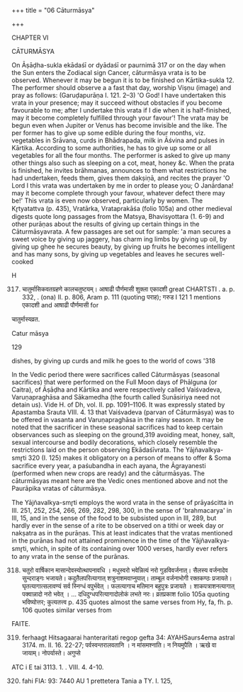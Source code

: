 +++
title = "06 Cāturmāsya"

+++

CHAPTER VI 

CĀTURMĀSYA 

On Āṣāḍha-sukla ekādaśī or dyādaśī or paurnimā 317 or on the day when the Sun enters the Zodiacal sign Cancer, cāturmāsya vrata is to be observed. Whenever it may be begun it is to be finished on Kārtika-sukla 12. The performer should observe a a fast that day, worship Viṣṇu (image) and pray as follows: (Garuḍapurāṇa I. 121. 2–3) 'O God! I have undertaken this vrata in your presence; may it succeed without obstacles if you become favourable to me; after I undertake this vrata if I die when it is half-finished, may it become completely fulfilled through your favour'! The vrata may be begun even when Jupiter or Venus has become invisible and the like. The per former has to give up some edible during the four months, viz. vegetables in Srāvana, curds in Bhādrapada, milk in Āśvina and pulses in Kārtika. According to some authorities, he has to give up some or all vegetables for all the four months. The performer is asked to give up many other things also such as sleeping on a cot, meat, honey &c. When the prata is finished, he invites brāhmanas, announces to them what restrictions he had undertaken, feeds them, gives them dakṣiṇā, and recites the prayer 'O Lord I this vrata was undertaken by me in order to please you; O Janārdana! may it become complete through your favour, whatever defect there may be!' This vrata is even now observed, particularly by women. The Kr̥tyatattva (p. 435), Vratārka, Vrataprakāśa (folio 105a) and other medieval digests quote long passages from the Matsya, Bhavisyottara (1. 6-9) and other purāṇas about the results of giving up certain things in the Cāturmāsyavrata. A few passages are set out for sample: 'a man secures a sweet voice by giving up jaggery, has charm ing limbs by giving up oil, by giving up ghee he secures beauty, by giving up fruits he becomes intelligent and has many sons, by giving up vegetables and leaves he secures well-cooked 



H 

317. चातुर्मासिकवतग्रहणे कालचतुष्टयम्। आषाढी पौर्णमासी शुक्ला एकादशी great CHARTSTI . a. p. 332, . (ona) II. p. 806, Aram p. 111 (quoting पराह); गरुड I 121 1 mentions एकादशी and आषाढी पौर्णमासी for 

चातुर्मास्यव्रत. 

Catur māsya 

129 

dishes, by giving up curds and milk he goes to the world of cows '318 

In the Vedic period there were sacrifices called Cāturmāsyas (seasonal sacrifices) that were performed on the Full Moon days of Phālguna (or Caitra), of Āṣāḍha and Kārtika and were respectively called Vaiśvadeva, Varuṇapraghāsa and Sākamedha (the fourth called Sunāsiriya need not detain us). Vide H. of Dh, vol. II. pp. 1091–1106. It was expressly stated by Apastamba Srauta VIII. 4. 13 that Vaiśvadeva (parvan of Cāturmāsya) was to be offered in vasanta and Varuṇapraghāsa in the rainy season. It may be noted that the sacrificer in these seasonal sacrifices had to keep certain observances such as sleeping on the ground,319 avoiding meat, honey, salt, sexual intercourse and bodily decorations, which closely resemble the restrictions laid on the person observing Ekādaśīvrata. The Yājñavalkya-smr̥ti 320 (I. 125) makes it obligatory on a person of means to offer & Soma sacrifice every year, a paśubandha in each ayana, the Āgrayanesti (performed when new crops are ready) and the cāturmāsyas. The cāturmāsyas meant here are the Vedic ones mentioned above and not the Paurāpika vratas of cāturmāsya. 

The Yājñavalkya-smr̥ti employs the word vrata in the sense of prāyaścitta in III. 251, 252, 254, 266, 269, 282, 298, 300, in the sense of 'brahmacarya' in III, 15, and in the sense of the food to be subsisted upon in III, 289, but hardly ever in the sense of a rite to be observed on a tithi or week day or nakṣatra as in the purāṇas. This at least indicates that the vratas mentioned in the purānas had not attained prominence in the time of the Yājñavalkya-smr̥ti, which, in spite of its containing over 1000 verses, hardly ever refers to any vrata in the sense of the purānas. 

318. चतुरो वार्षिकान मासान्देवस्योत्थापनावधि । मधुस्वरो भवेन्नित्यं नरो गुडविवर्जनात्। सैलस्य वर्जनादेव सुन्दराङ्गः भजायते। कदुतैलपरित्यागात् शत्रुनाशमवाप्नुयात्। ताम्बूल वर्जनाभोगी रक्तकण्ठः प्रजायते। घृतत्यागात्सलावण्यं सर्व स्निग्धं वपुर्भवेत् । फलत्यागाच मतिमान बहुपुत्रः प्रजायते । शाकपत्राशनत्यागात् पक्वान्नादो नरो भवेत् । ... दधिदुग्धपरित्यागादोलोकं लभते नरः। व्रतप्रकाश folio 105a quoting भविष्योत्तर; कुत्यतत्त्व p. 435 quotes almost the same verses from Hy, fa, fh. p. 106 quotes similar verses from 

FAITE. 

319. ferhaagt Hitsagaarai hanteraritati regop gefta 34: AYAHSaurs4ema astral 3174. m. II. 16. 22-27; पर्वस्वन्तरालवतानि । न मांसमश्नाति। न नियमुपैति । ऋखे वा जायाम्। नोपर्यास्ते। अगुप्से 

ATC i E tai 3113. 1. . VIII. 4. 4-10. 

320. fahi FIA: 93: 7440 AU 1 prettetera Tania a TY. I. 125, 
